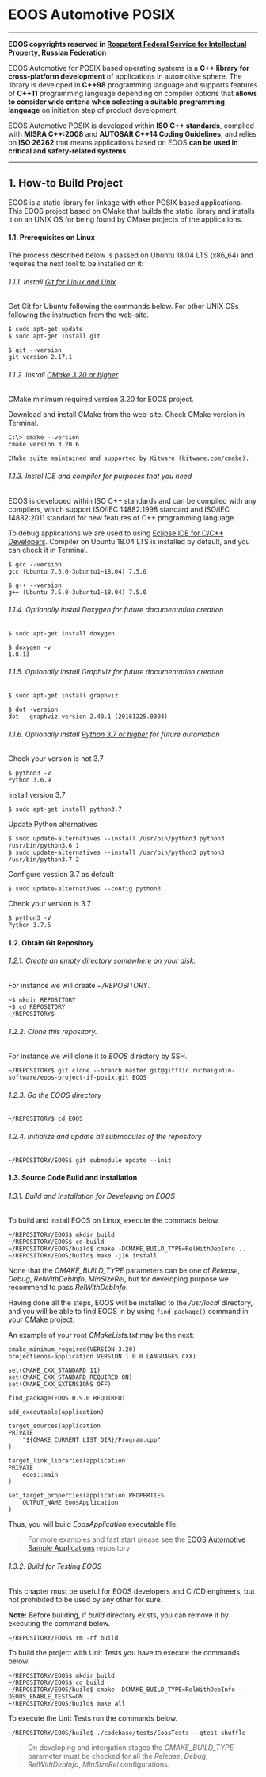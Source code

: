 # EOOS Automotive POSIX
---
**EOOS copyrights reserved in [Rospatent Federal Service for Intellectual Property]( https://www1.fips.ru/registers-doc-view/fips_servlet?DB=EVM&DocNumber=2017664105&TypeFile=html), Russian Federation**

EOOS Automotive for POSIX based operating systems is a **C++ library for cross-platform development** of 
applications in automotive sphere. The library is developed in **C++98** programming language and supports 
features of **C++11** programming language depending on compiler options that 
**allows to consider wide criteria when selecting a suitable programming language** on initiation step 
of product development.

EOOS Automotive POSIX is developed within **ISO C++ standards**, complied with **MISRA C++:2008** and 
**AUTOSAR C++14 Coding Guidelines**, and relies on **ISO 26262** that means applications based on EOOS 
**can be used in critical and safety-related systems**.

---

## 1. How-to Build Project

EOOS is a static library for linkage with other POSIX based applications. This EOOS project based on CMake that builds 
the static library and installs it on an UNIX OS for being found by CMake projects of the applications.



#### 1.1. Prerequisites on Linux

The process described below is passed on Ubuntu 18.04 LTS (x86_64) and requires the next tool to be installed on it:

###### 1.1.1. Install [Git for Linux and Unix](https://git-scm.com/download/linux)


Get Git for Ubuntu following the commands below. For other UNIX OSs following the instruction from the web-site.

```
$ sudo apt-get update
$ sudo apt-get install git
 
$ git --version
git version 2.17.1
```

###### 1.1.2. Install [CMake 3.20 or higher](https://cmake.org/download/)

CMake minimum required version 3.20 for EOOS project.


Download and install CMake from the web-site. Check CMake version in Terminal.

```
C:\> cmake --version
cmake version 3.20.6

CMake suite maintained and supported by Kitware (kitware.com/cmake).
```

###### 1.1.3. Instal IDE and compiler for purposes that you need

EOOS is developed within ISO C++ standards and can be compiled with any compilers, 
which support ISO/IEC 14882:1998 standard and ISO/IEC 14882:2011 standard for new
features of C++ programming language.

To debug applications we are used to using [Eclipse IDE for C/C++ Developers](https://www.eclipse.org/downloads/packages/).
Compiler on Ubuntu 18.04 LTS is installed by default, and you can check it in Terminal.

```
$ gcc --version
gcc (Ubuntu 7.5.0-3ubuntu1~18.04) 7.5.0

$ g++ --version
g++ (Ubuntu 7.5.0-3ubuntu1~18.04) 7.5.0
```

###### 1.1.4. Optionally install Doxygen for future documentation creation

```
$ sudo apt-get install doxygen

$ doxygen -v
1.8.13
```

###### 1.1.5. Optionally install Graphviz for future documentation creation

```
$ sudo apt-get install graphviz

$ dot -version
dot - graphviz version 2.40.1 (20161225.0304)
```

###### 1.1.6. Optionally install [Python 3.7 or higher](https://www.python.org/downloads/) for future automation

Check your version is not 3.7

```
$ python3 -V
Python 3.6.9
```
 
Install version 3.7

```
$ sudo apt-get install python3.7
```
 
Update Python alternatives

```
$ sudo update-alternatives --install /usr/bin/python3 python3 /usr/bin/python3.6 1
$ sudo update-alternatives --install /usr/bin/python3 python3 /usr/bin/python3.7 2
```
 
Configure vession 3.7 as default

```
$ sudo update-alternatives --config python3
``` 

Check your version is 3.7

```
$ python3 -V
Python 3.7.5
```



#### 1.2. Obtain Git Repository

###### 1.2.1. Create an empty directory somewhere on your disk. 

For instance we will create *~/REPOSITORY*.

```
~$ mkdir REPOSITORY
~$ cd REPOSITORY
~/REPOSITORY$
```

###### 1.2.2. Clone this repository. 

For instance we will clone it to *EOOS* directory by SSH.

```
~/REPOSITORY$ git clone --branch master git@gitflic.ru:baigudin-software/eoos-project-if-posix.git EOOS
```

###### 1.2.3. Go the EOOS directory

```
~/REPOSITORY$ cd EOOS
```

###### 1.2.4. Initialize and update all submodules of the repository

```
~/REPOSITORY/EOOS$ git submodule update --init
```



#### 1.3. Source Code Build and Installation

###### 1.3.1. Build and Installation for Developing on EOOS

To build and install EOOS on Linux, execute the commads below.

```
~/REPOSITORY/EOOS$ mkdir build
~/REPOSITORY/EOOS$ cd build
~/REPOSITORY/EOOS/build$ cmake -DCMAKE_BUILD_TYPE=RelWithDebInfo ..
~/REPOSITORY/EOOS/build$ make -j16 install
```

None that the *CMAKE_BUILD_TYPE* parameters can be one of *Release*, *Debug*, *RelWithDebInfo*, *MinSizeRel*, but for developing
purpose we recommend to pass *RelWithDebInfo*.

Having done all the steps, EOOS will be installed to the */usr/local* directory, and you will be able 
to find EOOS in by using `find_package()` command in your CMake project.

An example of your root *CMakeLists.txt* may be the next:

```
cmake_minimum_required(VERSION 3.20)
project(eoos-application VERSION 1.0.0 LANGUAGES CXX)

set(CMAKE_CXX_STANDARD 11)
set(CMAKE_CXX_STANDARD_REQUIRED ON)
set(CMAKE_CXX_EXTENSIONS OFF)

find_package(EOOS 0.9.0 REQUIRED)

add_executable(application)

target_sources(application
PRIVATE
    "${CMAKE_CURRENT_LIST_DIR}/Program.cpp"
)

target_link_libraries(application
PRIVATE
    eoos::main
)

set_target_properties(application PROPERTIES
    OUTPUT_NAME EoosApplication
)
```

Thus, you will build *EoosApplication* executable file.

> For more examples and fast start please see 
> the [EOOS Automotive Sample Applications](https://gitflic.ru/project/baigudin-software/eoos-project-sample-applications) repository

###### 1.3.2. Build for Testing EOOS

This chapter must be useful for EOOS developers and CI/CD engineers, but not prohibited to be used by any other for sure.

**Note:** Before building, if *build* directory exists, you can remove it by executing the command below.

```
~/REPOSITORY/EOOS$ rm -rf build
```

To build the project with Unit Tests you have to execute the commands below.

```
~/REPOSITORY/EOOS$ mkdir build
~/REPOSITORY/EOOS$ cd build
~/REPOSITORY/EOOS/build$ cmake -DCMAKE_BUILD_TYPE=RelWithDebInfo -DEOOS_ENABLE_TESTS=ON ..
~/REPOSITORY/EOOS/build$ make all
```

To execute the Unit Tests run the commands below.

```
~/REPOSITORY/EOOS/build$ ./codebase/tests/EoosTests --gtest_shuffle
```

> On developing and intergation stages the *CMAKE_BUILD_TYPE* parameter must be checked for all the 
> *Release*, *Debug*, *RelWithDebInfo*, *MinSizeRel* configurations.

